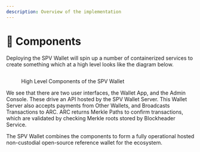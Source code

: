 ```yaml
---
description: Overview of the implementation
---
```


# 🍡 Components

Deploying the SPV Wallet will spin up a number of containerized services to create something which at a high level looks like the diagram below.

<figure><picture><source srcset="../../../wallets/spv-wallet/introduction/.gitbook/assets/dark%20nt.jpg" media="(prefers-color-scheme: dark)"><img src="../../../wallets/spv-wallet/introduction/.gitbook/assets/network%20topology.jpg" alt=""></picture><figcaption><p>High Level Components of the SPV Wallet</p></figcaption></figure>

We see that there are two user interfaces, the Wallet App, and the Admin Console. These drive an API hosted by the SPV Wallet Server. This Wallet Server also accepts payments from Other Wallets, and Broadcasts Transactions to ARC. ARC returns Merkle Paths to confirm transactions, which are validated by checking Merkle roots stored by Blockheader Service.

The SPV Wallet combines the components to form a fully operational hosted non-custodial open-source reference wallet for the ecosystem.

